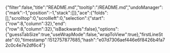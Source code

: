 {"filter":false,"title":"README.md","tooltip":"/README.md","undoManager":{"mark":-1,"position":-1,"stack":[]},"ace":{"folds":[],"scrolltop":0,"scrollleft":0,"selection":{"start":{"row":8,"column":32},"end":{"row":8,"column":32},"isBackwards":false},"options":{"guessTabSize":true,"useWrapMode":false,"wrapToView":true},"firstLineState":0},"timestamp":1512757877685,"hash":"e07d7306aef446e6f8426b4fa72c0c4e7e2df6c4"}